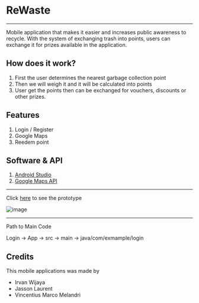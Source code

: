 # ReWaste #

----------------------------------------------------------------------------------------------------------------------------------------------------------------------

Mobile application that makes it easier and increases public awareness to recycle. With the system of exchanging trash into points, users can exchange it for prizes available in the application. 

## How does it work? ##
1. First the user determines the nearest garbage collection point
2. Then we will weigh it and it will be calculated into points 
3. User get the points then can be exchanged for vouchers, discounts or other prizes.

## Features ##
1. Login / Register
2. Google Maps 
3. Reedem point

## Software & API ##
1. [Android Studio](https://developer.android.com/studio)
2. [Google Maps API](https://developers.google.com/maps/documentation/javascript/get-api-key)

-------------------------------
Click [here](https://www.figma.com/file/tvGyGK2n2pF6UNGOHC2QgO/ReWaste-App?node-id=0%3A1&t=6Rojpb0VoJWkO8Vs-1) to see the prototype

![image](https://user-images.githubusercontent.com/77274711/227682516-78baf56f-42aa-4271-a38a-c2eabac8711e.png)

---
Path to Main Code

Login -> App -> src -> main -> java/com/exmample/login

## Credits
This mobile applications was made by
- Irvan Wijaya 
- Jasson Laurent 
- Vincentius Marco Melandri 
